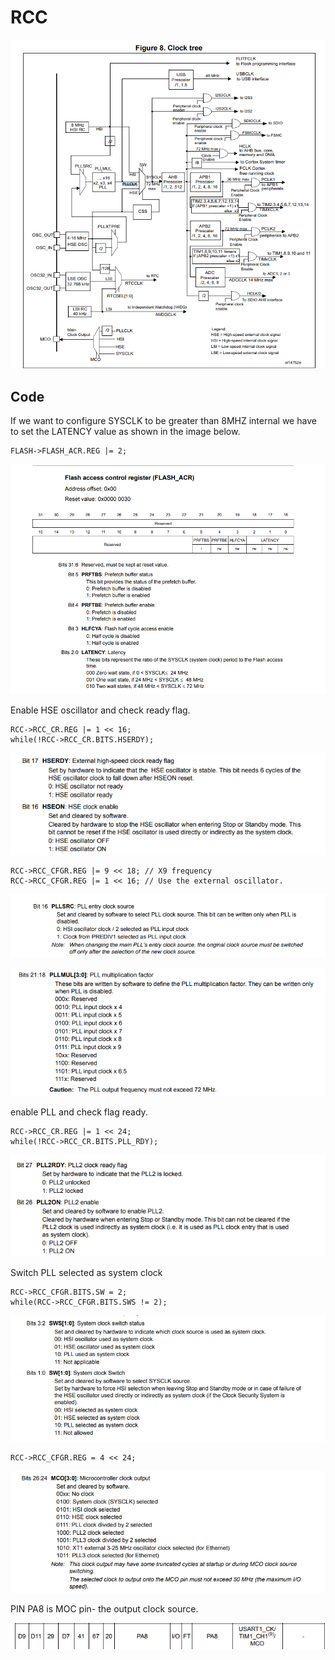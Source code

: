 #  RCC 

![alt text](image.png)

## Code

If we want to configure SYSCLK to be greater than 8MHZ internal we have to set the LATENCY value as shown in the image below.  

    FLASH->FLASH_ACR.REG |= 2;
![alt text](image-1.png)

Enable HSE oscillator and check ready flag.

	RCC->RCC_CR.REG |= 1 << 16;
	while(!RCC->RCC_CR.BITS.HSERDY);

![alt text](image-2.png)

	RCC->RCC_CFGR.REG |= 9 << 18; // X9 frequency
	RCC->RCC_CFGR.REG |= 1 << 16; // Use the external oscillator.

![alt text](image-3.png)

![alt text](image-4.png)

enable PLL and check flag ready.

	RCC->RCC_CR.REG |= 1 << 24;
	while(!RCC->RCC_CR.BITS.PLL_RDY);



![alt text](image-5.png)

Switch PLL selected as system clock

	RCC->RCC_CFGR.BITS.SW = 2;
	while(RCC->RCC_CFGR.BITS.SWS != 2);

![alt text](image-6.png)

    RCC->RCC_CFGR.REG = 4 << 24;

![alt text](image-7.png)

PIN PA8 is MOC pin- the output clock source.

![alt text](image-8.png)